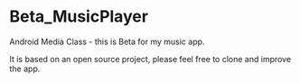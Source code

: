 # Beta_MusicPlayer
Android Media Class - this is Beta for my music app.

It is based on an open source project, please feel free to clone and improve the app.
